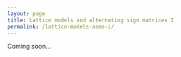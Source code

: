 ```yaml
---
layout: page
title: Lattice models and alternating sign matrices I
permalink: /lattice-models-asms-i/
---
```


Coming soon... 